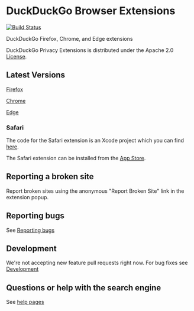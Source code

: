 # DuckDuckGo Browser Extensions

[![Build Status](https://travis-ci.org/duckduckgo/duckduckgo-privacy-extension.svg?branch=develop)](https://travis-ci.org/duckduckgo/duckduckgo-privacy-extension)

DuckDuckGo Firefox, Chrome, and Edge extensions

DuckDuckGo Privacy Extensions is distributed under the Apache 2.0 [License](LICENSE).

## Latest Versions

[Firefox](https://addons.mozilla.org/en-US/firefox/addon/duckduckgo-for-firefox/)

[Chrome](https://chrome.google.com/webstore/detail/duckduckgo-privacy-essent/bkdgflcldnnnapblkhphbgpggdiikppg)

[Edge](https://microsoftedge.microsoft.com/addons/detail/duckduckgo-privacy-essent/caoacbimdbbljakfhgikoodekdnlcgpk)

### Safari

The code for the Safari extension is an Xcode project which you can find [here](https://github.com/duckduckgo/privacy-essentials-safari).

The Safari extension can be installed from the [App Store](https://apps.apple.com/us/app/duckduckgo-privacy-essentials/id1482920575?mt=12).


## Reporting a broken site

Report broken sites using the anonymous "Report Broken Site" link in the extension popup.

## Reporting bugs

See [Reporting bugs](CONTRIBUTING.md#reporting-bugs)

## Development

We're not accepting new feature pull requests right now. For bug fixes see [Development](CONTRIBUTING.md#development)

## Questions or help with the search engine
See [help pages](https://duck.co/help)
